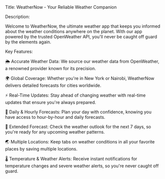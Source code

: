 Title: WeatherNow - Your Reliable Weather Companion

Description:

Welcome to WeatherNow, the ultimate weather app that keeps you informed about the weather conditions anywhere on the planet. With our app powered by the trusted OpenWeather API, you'll never be caught off guard by the elements again.

Key Features:

🌦️ Accurate Weather Data: We source our weather data from OpenWeather, a renowned provider known for its precision.

🌍 Global Coverage: Whether you're in New York or Nairobi, WeatherNow delivers detailed forecasts for cities worldwide.

⚡️ Real-Time Updates: Stay ahead of changing weather with real-time updates that ensure you're always prepared.

🌅 Daily & Hourly Forecasts: Plan your day with confidence, knowing you have access to hour-by-hour and daily forecasts.

📅 Extended Forecast: Check the weather outlook for the next 7 days, so you're ready for any upcoming weather patterns.

🌏 Multiple Locations: Keep tabs on weather conditions in all your favorite places by saving multiple locations.

🌡️ Temperature & Weather Alerts: Receive instant notifications for temperature changes and severe weather alerts, so you're never caught off guard.

